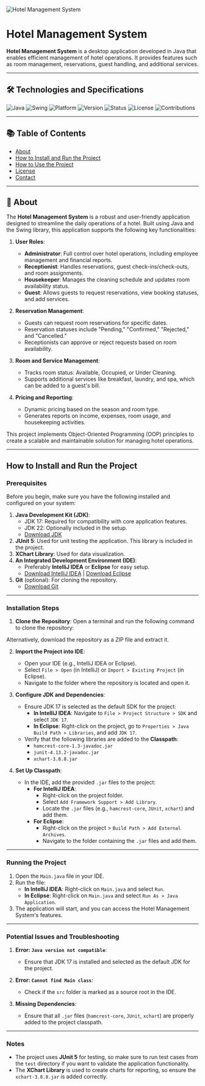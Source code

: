 ![Hotel Management System](./assets/💻_Hotel_Management_System.png)

# Hotel Management System

**Hotel Management System** is a desktop application developed in Java that enables efficient management of hotel operations. It provides features such as room management, reservations, guest handling, and additional services.

---

## 🛠️ Technologies and Specifications

![Java](https://img.shields.io/badge/Java-17-orange?style=flat-square&logo=java)
![Swing](https://img.shields.io/badge/Library-Swing-blue?style=flat-square)
![Platform](https://img.shields.io/badge/Platform-Windows%20%7C%20Linux%20%7C%20MacOS-lightgrey?style=flat-square)
![Version](https://img.shields.io/badge/Version-1.0-brightgreen?style=flat-square)
![Status](https://img.shields.io/badge/Status-Active-brightgreen?style=flat-square)
![License](https://img.shields.io/badge/License-MIT-blue?style=flat-square)
![Contributions](https://img.shields.io/badge/Contributions-Welcome-brightgreen?style=flat-square)

---

## 📚 Table of Contents

- [About](#-about)
- [How to Install and Run the Project](#how-to-install-and-run-the-project)
- [How to Use the Project](#how-to-use-the-project)
- [License](#license)
- [Contact](#contact)

---

## 📌 About

The **Hotel Management System** is a robust and user-friendly application designed to streamline the daily operations of a hotel. Built using Java and the Swing library, this application supports the following key functionalities:

1. **User Roles**:
   - **Administrator**: Full control over hotel operations, including employee management and financial reports.
   - **Receptionist**: Handles reservations, guest check-ins/check-outs, and room assignments.
   - **Housekeeper**: Manages the cleaning schedule and updates room availability status.
   - **Guest**: Allows guests to request reservations, view booking statuses, and add services.

2. **Reservation Management**:
   - Guests can request room reservations for specific dates.
   - Reservation statuses include "Pending," "Confirmed," "Rejected," and "Cancelled."
   - Receptionists can approve or reject requests based on room availability.

3. **Room and Service Management**:
   - Tracks room status: Available, Occupied, or Under Cleaning.
   - Supports additional services like breakfast, laundry, and spa, which can be added to a guest's bill.

4. **Pricing and Reporting**:
   - Dynamic pricing based on the season and room type.
   - Generates reports on income, expenses, room usage, and housekeeping activities.

This project implements Object-Oriented Programming (OOP) principles to create a scalable and maintainable solution for managing hotel operations.

---

## How to Install and Run the Project

### Prerequisites
Before you begin, make sure you have the following installed and configured on your system:
1. **Java Development Kit (JDK)**:
   - JDK 17: Required for compatibility with core application features.
   - JDK 22: Optionally included in the setup.
   - [Download JDK](https://www.oracle.com/java/technologies/javase-downloads.html)
2. **JUnit 5**: Used for unit testing the application. This library is included in the project.
3. **XChart Library**: Used for data visualization.
4. **An Integrated Development Environment (IDE)**:
   - Preferably **IntelliJ IDEA** or **Eclipse** for easy setup.
   - [Download IntelliJ IDEA](https://www.jetbrains.com/idea/download/) | [Download Eclipse](https://www.eclipse.org/downloads/)
5. **Git** (optional): For cloning the repository.
   - [Download Git](https://git-scm.com/)

---

### Installation Steps
1. **Clone the Repository**:
   Open a terminal and run the following command to clone the repository:

Alternatively, download the repository as a ZIP file and extract it.

2. **Import the Project into IDE**:
   - Open your IDE (e.g., IntelliJ IDEA or Eclipse).
   - Select `File > Open` (in IntelliJ) or `Import > Existing Project` (in Eclipse).
   - Navigate to the folder where the repository is located and open it.

3. **Configure JDK and Dependencies**:
   - Ensure JDK 17 is selected as the default SDK for the project:
     - **In IntelliJ IDEA**: Navigate to `File > Project Structure > SDK` and select `JDK 17`.
     - **In Eclipse**: Right-click on the project, go to `Properties > Java Build Path > Libraries`, and add `JDK 17`.
   - Verify that the following libraries are added to the **Classpath**:
     - `hamcrest-core-1.3-javadoc.jar`
     - `junit-4.13.2-javadoc.jar`
     - `xchart-3.8.8.jar`

4. **Set Up Classpath**:
   - In the IDE, add the provided `.jar` files to the project:
     - **For IntelliJ IDEA**:
       - Right-click on the project folder.
       - Select `Add Framework Support > Add Library`.
       - Locate the `.jar` files (e.g., `hamcrest-core`, `JUnit`, `xchart`) and add them.
     - **For Eclipse**:
       - Right-click on the project > `Build Path > Add External Archives`.
       - Navigate to the folder containing the `.jar` files and add them.
---

### Running the Project

1. Open the `Main.java` file in your IDE.
2. Run the file:
   - **In IntelliJ IDEA**: Right-click on `Main.java` and select `Run`.
   - **In Eclipse**: Right-click on `Main.java` and select `Run As > Java Application`.
3. The application will start, and you can access the Hotel Management System's features.

---

### Potential Issues and Troubleshooting

1. **Error: `Java version not compatible`**:
   - Ensure that JDK 17 is installed and selected as the default JDK for the project.

2. **Error: `Cannot find Main class`**:
   - Check if the `src` folder is marked as a source root in the IDE.

3. **Missing Dependencies**:
   - Ensure that all `.jar` files (`hamcrest-core`, `JUnit`, `xchart`) are properly added to the project classpath.

---

### Notes

- The project uses **JUnit 5** for testing, so make sure to run test cases from the `test` directory if you want to validate the application functionality.
- The **XChart Library** is used to create charts for reporting, so ensure the `xchart-3.8.8.jar` is added correctly.



